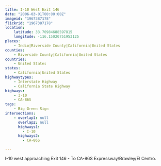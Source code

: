 ```yaml
---
title: I-10 West Exit 146
date: "2006-03-01T00:00:00Z"
imageid: "1967387178"
flickrid: "1967387178"
location:
    latitude: 33.70984688597815
    longitude: -116.15020751953125
places:
    - Indio|Riverside County|California|United States
counties:
    - Riverside County|California|United States
countries:
    - United States
states:
    - California|United States
highwaytypes:
    - Interstate Highway
    - California State Highway
highways:
    - I-10
    - CA-86S
tags:
    - Big Green Sign
intersections:
    - overlap1: null
      overlap2: null
      highways1:
        - I-10
      highways2:
        - CA-86S

---
```

I-10 west approaching Exit 146 - To CA-86S Expressway/Brawley/El Centro.